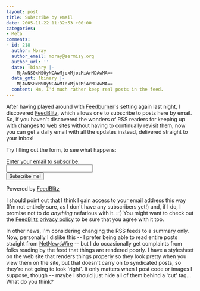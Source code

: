 ```yaml
---
layout: post
title: Subscribe by email
date: 2005-11-22 11:32:53 +00:00
categories:
- Meta
comments:
- id: 218
  author: Moray
  author_email: moray@sermisy.org
  author_url: ''
  date: !binary |-
    MjAwNS0xMS0yNCAwMjoxMjozMiArMDAwMA==
  date_gmt: !binary |-
    MjAwNS0xMS0yNCAwMToxMjozMiArMDAwMA==
  content: Hm, I'd much rather keep real posts in the feed.
---
```

After having played around with <a href="http://www.feedburner.com/">Feedburner</a>'s setting again last night, I discovered <a href="http://www.feedblitz.com/">FeedBlitz</a>, which allows one to subscribe to posts here by email.  So, if you haven't discovered the wonders of RSS readers for keeping up with changes to web sites without having to continually revisit them, now you can get a daily email with all the updates instead, delivered straight to your inbox!

Try filling out the form, to see what happens:

<form method="post" action="http://www.feedblitz.com/feedblitz.exe?BurnUser"><p><label for="email">Enter your email to subscribe:</label><br /><input name="email" maxlength="255" type="text" size="26" /><br /><input name="uri" type="hidden" value="wossname" /> <input type="submit" value="Subscribe me!" /></p><p>Powered by <a href="http://www.feedblitz.com">FeedBlitz</a></p></form>

I should point out that I think I gain access to your email address this way (I'm not entirely sure, as I don't have any subscribers yet!) and, if I do, I promise not to do <em>anything</em> nefarious with it.  :-)  You might want to check out the <a href="http://www.feedblitz.com/privacy.htm">FeedBlitz privacy policy</a> to be sure that you agree with it too.

In other news, I'm considering changing the RSS feeds to a summary only.  Now, personally I dislike this -- I prefer being able to read entire posts straight from <a href="http://ranchero.com/netnewswire/">NetNewsWire</a> -- but I do occasionally get complaints from folks reading by the feed that things are rendered poorly.  I have a stylesheet on the web site that renders things properly so they look pretty when you view them on the site, but that doesn't carry on to syndicated posts, so they're not going to look 'right'.  It only matters when I post code or images I suppose, though -- maybe I should just hide all of them behind a 'cut' tag...  What do you think?
